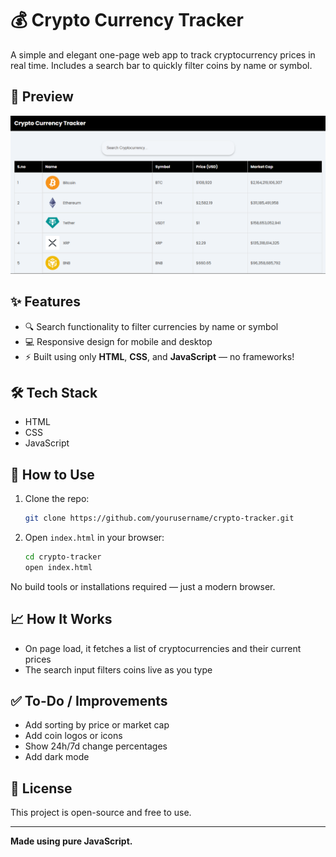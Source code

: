 # 💰 Crypto Currency Tracker

A simple and elegant one-page web app to track cryptocurrency prices in real time. Includes a search bar to quickly filter coins by name or symbol.

## 📸 Preview

![screenshot](preview.png) 

## ✨ Features

- 🔍 Search functionality to filter currencies by name or symbol
- 💻 Responsive design for mobile and desktop
- ⚡ Built using only **HTML**, **CSS**, and **JavaScript** — no frameworks!

## 🛠️ Tech Stack

- HTML
- CSS
- JavaScript 

## 📂 How to Use

1. Clone the repo:
   ```bash
   git clone https://github.com/yourusername/crypto-tracker.git

2. Open `index.html` in your browser:

   ```bash
   cd crypto-tracker
   open index.html
   ```

No build tools or installations required — just a modern browser.

## 📈 How It Works

* On page load, it fetches a list of cryptocurrencies and their current prices
* The search input filters coins live as you type

## ✅ To-Do / Improvements

* Add sorting by price or market cap
* Add coin logos or icons
* Show 24h/7d change percentages
* Add dark mode

## 📄 License

This project is open-source and free to use.

---

**Made using pure JavaScript.**
